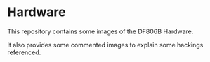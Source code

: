 # Hardware

This repository contains some images of the DF806B Hardware.

It also provides some commented images to explain some hackings referenced.
